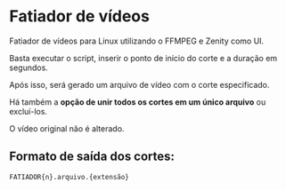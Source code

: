 # Fatiador de vídeos
Fatiador de vídeos para Linux utilizando o FFMPEG e Zenity como UI.

Basta executar o script, inserir o ponto de início do corte e a duração em segundos.

Após isso, será gerado um arquivo de vídeo com o corte especificado.

Há também a **opção de unir todos os cortes em um único arquivo** ou excluí-los.

O vídeo original não é alterado.

## Formato de saída dos cortes: 

`FATIADOR{n}.arquivo.{extensão}`
